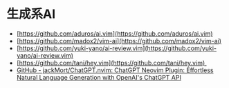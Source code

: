 # 生成系AI
- [https://github.com/aduros/ai.vim](https://github.com/aduros/ai.vim)  
- [https://github.com/madox2/vim-ai](https://github.com/madox2/vim-ai)  
- [https://github.com/yuki-yano/ai-review.vim](https://github.com/yuki-yano/ai-review.vim)  
- [https://github.com/tani/hey.vim](https://github.com/tani/hey.vim) 
- [GitHub - jackMort/ChatGPT.nvim: ChatGPT Neovim Plugin: Effortless Natural Language Generation with OpenAI's ChatGPT API](https://github.com/jackMort/ChatGPT.nvim)